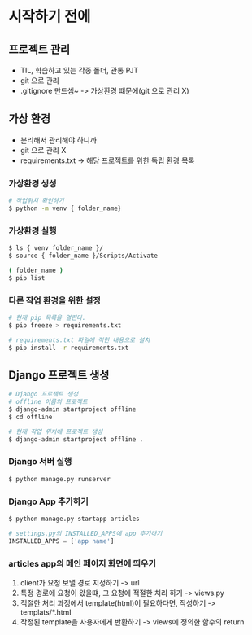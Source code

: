 # 시작하기 전에

## 프로젝트 관리
- TIL, 학습하고 있는 각종 폴더, 관통 PJT
- git 으로 관리
- .gitignore 만드셈~ -> 가상환경 떄문에(git 으로 관리 X)

## 가상 환경
- 분리해서 관리해야 하니까
- git 으로 관리 X
- requirements.txt -> 해당 프로젝트를 위한 독립 환경 목록

### 가상환경 생성
```bash
# 작업위치 확인하기
$ python -m venv { folder_name}
```

### 가상환경 실행
```bash
$ ls { venv folder_name }/
$ source { folder_name }/Scripts/Activate

( folder_name )
$ pip list
```

### 다른 작업 환경을 위한 설정
```bash
# 현재 pip 목록을 얼린다.
$ pip freeze > requirements.txt

# requirements.txt 파일에 적힌 내용으로 설치
$ pip install -r requirements.txt
```

## Django 프로젝트 생성
```bash
# Django 프로젝트 생성
# offline 이름의 프로젝트
$ django-admin startproject offline
$ cd offline

# 현재 작업 위치에 프로젝트 생성
$ django-admin startproject offline .
```

### Django 서버 실행
```bash
$ python manage.py runserver
```

### Django App 추가하기
```bash
$ python manage.py startapp articles
```
```python
# settings.py의 INSTALLED_APPS에 app 추가하기
INSTALLED_APPS = ['app name']
```

### articles app의 메인 페이지 화면에 띄우기
1. client가 요청 보낼 경로 지정하기 -> url
2. 특정 경로에 요청이 왔을떄, 그 요청에 적절한 처리 하기 -> views.py
3. 적절한 처리 과정에서 template(html)이 필요하다면, 작성하기 -> templats/*.html
4. 작정된 template을 사용자에게 반환하기 -> views에 정의한 함수의 return